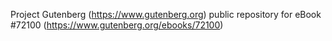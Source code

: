 Project Gutenberg (https://www.gutenberg.org) public repository
for eBook #72100 (https://www.gutenberg.org/ebooks/72100)
